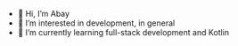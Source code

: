 - 👋 Hi, I’m Abay
- 👀 I’m interested in development, in general
- 🌱 I’m currently learning full-stack development and Kotlin

<!---
ajashibekov/ajashibekov is a ✨ special ✨ repository because its `README.md` (this file) appears on your GitHub profile.
You can click the Preview link to take a look at your changes.
--->
